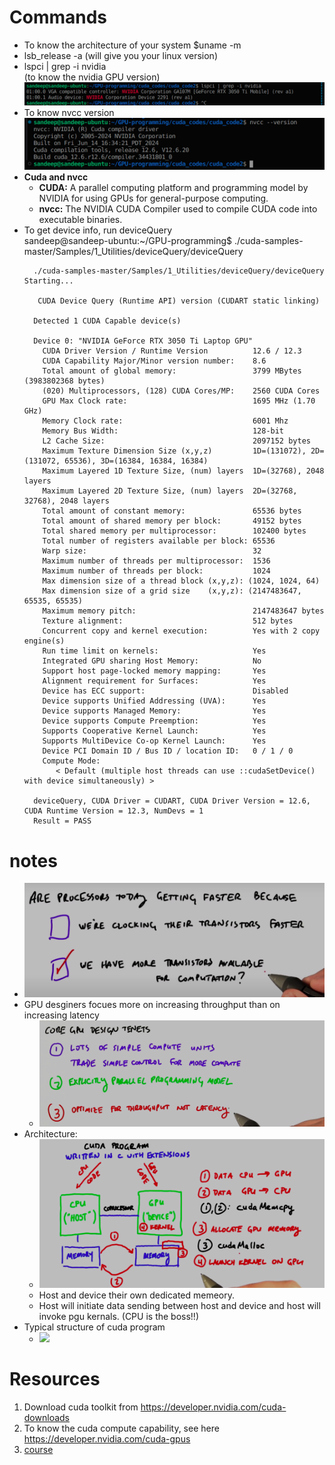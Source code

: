 # Commands

- To know the architecture of your system
  $uname -m 
- lsb_release -a (will give you your linux version)
- lspci | grep -i nvidia <br/> (to know the nvidia GPU version) <br/> ![media/my_nvidia_version.png](media/my_nvidia_version.png) 
- To know nvcc version <br/> ![media/nvcc_compiler_version.png](media/nvcc_compiler_version.png)
- **Cuda and nvcc**
  - **CUDA:** A parallel computing platform and programming model by NVIDIA for using GPUs for general-purpose computing.
  - **nvcc:** The NVIDIA CUDA Compiler used to compile CUDA code into executable binaries.
- To get device info, run deviceQuery <br/>
  sandeep@sandeep-ubuntu:~/GPU-programming$ ./cuda-samples-master/Samples/1_Utilities/deviceQuery/deviceQuery <br/>
  ```
	./cuda-samples-master/Samples/1_Utilities/deviceQuery/deviceQuery Starting...

	 CUDA Device Query (Runtime API) version (CUDART static linking)

	Detected 1 CUDA Capable device(s)

	Device 0: "NVIDIA GeForce RTX 3050 Ti Laptop GPU"
	  CUDA Driver Version / Runtime Version          12.6 / 12.3
	  CUDA Capability Major/Minor version number:    8.6
	  Total amount of global memory:                 3799 MBytes (3983802368 bytes)
	  (020) Multiprocessors, (128) CUDA Cores/MP:    2560 CUDA Cores
	  GPU Max Clock rate:                            1695 MHz (1.70 GHz)
	  Memory Clock rate:                             6001 Mhz
	  Memory Bus Width:                              128-bit
	  L2 Cache Size:                                 2097152 bytes
	  Maximum Texture Dimension Size (x,y,z)         1D=(131072), 2D=(131072, 65536), 3D=(16384, 16384, 16384)
	  Maximum Layered 1D Texture Size, (num) layers  1D=(32768), 2048 layers
	  Maximum Layered 2D Texture Size, (num) layers  2D=(32768, 32768), 2048 layers
	  Total amount of constant memory:               65536 bytes
	  Total amount of shared memory per block:       49152 bytes
	  Total shared memory per multiprocessor:        102400 bytes
	  Total number of registers available per block: 65536
	  Warp size:                                     32
	  Maximum number of threads per multiprocessor:  1536
	  Maximum number of threads per block:           1024
	  Max dimension size of a thread block (x,y,z): (1024, 1024, 64)
	  Max dimension size of a grid size    (x,y,z): (2147483647, 65535, 65535)
	  Maximum memory pitch:                          2147483647 bytes
	  Texture alignment:                             512 bytes
	  Concurrent copy and kernel execution:          Yes with 2 copy engine(s)
	  Run time limit on kernels:                     Yes
	  Integrated GPU sharing Host Memory:            No
	  Support host page-locked memory mapping:       Yes
	  Alignment requirement for Surfaces:            Yes
	  Device has ECC support:                        Disabled
	  Device supports Unified Addressing (UVA):      Yes
	  Device supports Managed Memory:                Yes
	  Device supports Compute Preemption:            Yes
	  Supports Cooperative Kernel Launch:            Yes
	  Supports MultiDevice Co-op Kernel Launch:      Yes
	  Device PCI Domain ID / Bus ID / location ID:   0 / 1 / 0
	  Compute Mode:
	     < Default (multiple host threads can use ::cudaSetDevice() with device simultaneously) >

	deviceQuery, CUDA Driver = CUDART, CUDA Driver Version = 12.6, CUDA Runtime Version = 12.3, NumDevs = 1
	Result = PASS

  ```


# notes
- ![](media/image.png)
- GPU desginers focues more on increasing throughput than on increasing latency	
  - ![](media/gpuDesignersChoice.png)
- Architecture:
  - ![](media/Architecture.png)
  - Host and device their own dedicated memeory.
  - Host will initiate data sending between host and device and host will invoke pgu kernals. (CPU is the boss!!)
- Typical structure of cuda program
  - ![](typicalProgramStructure.png)



# Resources
1) Download cuda toolkit from https://developer.nvidia.com/cuda-downloads
2) To know the cuda compute capability, see here https://developer.nvidia.com/cuda-gpus
3) [course](https://www.youtube.com/playlist?list=PLAwxTw4SYaPnFKojVQrmyOGFCqHTxfdv2)
